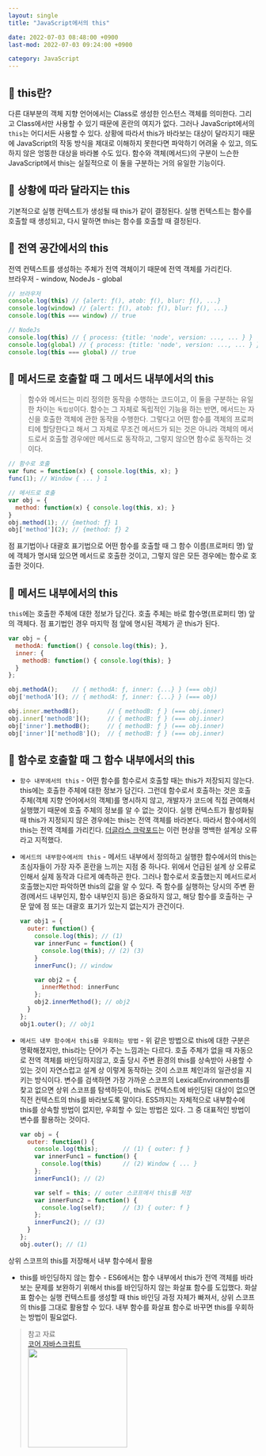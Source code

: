```yaml
---
layout: single
title: "JavaScript에서의 this"

date: 2022-07-03 08:48:00 +0900
last-mod: 2022-07-03 09:24:00 +0900

category: JavaScript
---
```


## 📌 this란?
다른 대부분의 객체 지향 언어에서는 Class로 생성한 인스턴스 객체를 의미한다. 그리고 Class에서만 사용할 수 있기 때문에 혼란의 여지가 없다. 그러나 JavaScript에서의 `this`는 어디서든 사용할 수 있다. 상황에 따라서 this가 바라보는 대상이 달라지기 때문에 JavaScript의 작동 방식을 제대로 이해하지 못한다면 파악하기 어려울 수 있고, 의도하지 않은 엉뚱한 대상을 바라볼 수도 있다. 함수와 객체(메서드)의 구분이 느슨한 JavaScript에서 this는 실질적으로 이 둘을 구분하는 거의 유일한 기능이다.

## 📌 상황에 따라 달라지는 this
기본적으로 실행 컨텍스트가 생성될 때 this가 같이 결정된다. 실행 컨텍스트는 함수를 호출할 때 생성되고, 다시 말하면 this는 함수를 호출할 때 결정된다.

## 📌 전역 공간에서의 this
전역 컨텍스트를 생성하는 주체가 전역 객체이기 때문에 전역 객체를 가리킨다.<br>
브라우저 - window, NodeJs - global
```javascript
// 브라우저
console.log(this) // {alert: ƒ(), atob: ƒ(), blur: ƒ(), ...}
console.log(window) // {alert: ƒ(), atob: ƒ(), blur: ƒ(), ...}
console.log(this === window) // true

// NodeJs
console.log(this) // { process: {title: 'node', version: ..., ... } }
console.log(global) // { process: {title: 'node', version: ..., ... } }
console.log(this === global) // true
```

## 📌 메서드로 호출할 때 그 메서드 내부에서의 this
> 함수와 메서드는 미리 정의한 동작을 수행하는 코드이고, 이 둘을 구분하는 유일한 차이는 `독립성`이다. 함수는 그 자체로 독립적인 기능을 하는 반면, 메서드는 자신을 호출한 객체에 관한 동작을 수행한다. 그렇다고 어떤 함수를 객체의 프로퍼티에 할당한다고 해서 그 자체로 무조건 메서드가 되는 것은 아니라 객체의 메서드로서 호출할 경우에만 메서드로 동작하고, 그렇지 않으면 함수로 동작하는 것이다.

```javascript
// 함수로 호출
var func = function(x) { console.log(this, x); }
func(1); // Window { ... } 1

// 메서드로 호출
var obj = {
  method: function(x) { console.log(this, x); }
}
obj.method(1); // {method: ƒ} 1
obj['method'](2); // {method: ƒ} 2
```

점 표기법이나 대괄호 표기법으로 어떤 함수를 호출할 때 그 함수 이름(프로퍼티 명) 앞에 객체가 명시돼 있으면 메서드로 호출한 것이고, 그렇지 않은 모든 경우에는 함수로 호출한 것이다.

## 📌 메서드 내부에서의 this
`this`에는 호출한 주체에 대한 정보가 담긴다. 호출 주체는 바로 함수명(프로퍼티 명) 앞의 객체다. 점 표기법인 경우 마지막 점 앞에 명시된 객체가 곧 this가 된다.
```javascript
var obj = {
  methodA: function() { console.log(this); },
  inner: {
    methodB: function() { console.log(this); }
  }
};

obj.methodA();    // { methodA: ƒ, inner: {...} } (=== obj)
obj['methodA'](); // { methodA: ƒ, inner: {...} } (=== obj)

obj.inner.methodB();        // { methodB: ƒ } (=== obj.inner)
obj.inner['methodB']();     // { methodB: ƒ } (=== obj.inner)
obj['inner'].methodB();     // { methodB: ƒ } (=== obj.inner)
obj['inner']['methodB']();  // { methodB: ƒ } (=== obj.inner)
```

## 📌 함수로 호출할 때 그 함수 내부에서의 this
* `함수 내부에서의 this` - 어떤 함수를 함수로서 호출할 때는 this가 저장되지 않는다. this에는 호출한 주체에 대한 정보가 담긴다. 그런데 함수로서 호출하는 것은 호출 주체(객체 지향 언어에서의 객체)를 명시하지 않고, 개발자가 코드에 직접 관여해서 실행했기 때문에 호출 주체의 정보를 알 수 없는 것이다. 실행 컨텍스트가 활성화될 때 this가 지정되지 않은 경우에는 this는 전역 객체를 바라본다. 따라서 함수에서의 this는 전역 객체를 가리킨다. [더글라스 크락포드](https://ko.wikipedia.org/wiki/더글라스_크록포드)는 이런 현상을 명백한 설계상 오류라고 지적했다.

* `메서드의 내부함수에서의 this` - 메서드 내부에서 정의하고 실행한 함수에서의 this는 초심자들이 가장 자주 혼란을 느끼는 지점 중 하나다. 위에서 언급된 설계 상 오류로 인해서 실제 동작과 다르게 예측하곤 한다. 그러나 함수로서 호출했는지 메서드로서 호출했는지만 파악하면 this의 값을 알 수 있다. 즉 함수를 실행하는 당시의 주변 환경(메서드 내부인지, 함수 내부인지 등)은 중요하지 않고, 해당 함수를 호출하는 구문 앞에 점 또는 대괄호 표기가 있는지 없는지가 관건이다.

  ```javascript
  var obj1 = {
    outer: function() {
      console.log(this); // (1)
      var innerFunc = function() {
        console.log(this); // (2) (3)
      }
      innerFunc(); // window

      var obj2 = {
        innerMethod: innerFunc
      };
      obj2.innerMethod(); // obj2
    }
  };
  obj1.outer(); // obj1
  ```

* `메서드 내부 함수에서 this를 우회하는 방법` - 위 같은 방법으로 this에 대한 구분은 명확해졌지만, this라는 단어가 주는 느낌과는 다르다. 호출 주체가 없을 때 자동으로 전역 객체를 바인딩하지않고, 호출 당시 주변 환경의 this를 상속받아 사용할 수 있는 것이 자연스럽고 설계 상 이렇게 동작하는 것이 스코프 체인과의 일관성을 지키는 방식이다. 변수를 검색하면 가장 가까운 스코프의 LexicalEnvironments를 찾고 없으면 상위 스코프를 탐색하듯이, this도 컨텍스트에 바인딩된 대상이 없으면 직전 컨텍스트의 this를 바라보도록 말이다. ES5까지는 자체적으로 내부함수에 this를 상속할 방법이 없지만, 우회할 수 있는 방법은 있다. 그 중 대표적인 방법이 변수를 활용하는 것이다.
  ```javascript
  var obj = {
    outer: function() {
      console.log(this);       // (1) { outer: ƒ }
      var innerFunc1 = function() {
        console.log(this)      // (2) Window { ... }
      };
      innerFunc1(); // (2)

      var self = this; // outer 스코프에서 this를 저장
      var innerFunc2 = function() {
        console.log(self);     // (3) { outer: f }
      };
      innerFunc2(); // (3)
    }
  };
  obj.outer(); // (1)
  ```
상위 스코프의 this를 저장해서 내부 함수에서 활용

* this를 바인딩하지 않는 함수 - ES6에서는 함수 내부에서 this가 전역 객체를 바라보는 문제를 보완하기 위해서 this를 바인딩하지 않는 화살표 함수를 도입했다. 화살표 함수는 실행 컨텍스트를 생성할 때 this 바인딩 과정 자체가 빠져서, 상위 스코프의 this를 그대로 활용할 수 있다. 내부 함수를 화살표 함수로 바꾸면 this를 우회하는 방법이 필요없다.


> 참고 자료<br>[코어 자바스크립트](http://www.yes24.com/Product/Goods/78586788)<img style="display:block;width:200px" src="https://user-images.githubusercontent.com/89335307/177023356-078a494f-5edb-4148-a2f6-e37108404bc4.jpg">
